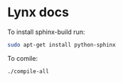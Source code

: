 Lynx docs
=========

To install sphinx-build run:

```bash
sudo apt-get install python-sphinx
```

To comile:

```bash
./compile-all
```